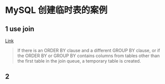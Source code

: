 
# MySQL 创建临时表的案例

## 1 use join

[Link](https://dev.mysql.com/doc/refman/5.7/en/where-optimization.html)

> If there is an ORDER BY clause and a different GROUP BY clause, or if the ORDER BY or GROUP BY contains columns from tables other than the first table in the join queue, a temporary table is created.

## 2
